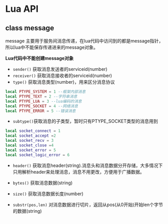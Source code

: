 ﻿
<h1>Lua API</h1>

<h2 id="1">class message</h2>
message 主要用于服务间消息传递，在lua代码中访问到的都是message指针，所以lua中不能保存传递进来的message对象。

**Lua代码中不能创建message对象**

- `sender()` 获取消息发送者的serviceid(number)
- `receiver()` 获取消息接收者的serviceid(number)
- `type()` 获取消息类型(number)，用来区分消息协议
```lua
local PTYPE_SYSTEM = 1 --框架内部消息
local PTYPE_TEXT = 2 --字符串消息
local PTYPE_LUA = 3 --lua编码的消息
local PTYPE_SOCKET = 4 --网络消息
local PTYPE_ERROR = 5 --错误消息
```
- `subtype()`获取消息的子类型，暂时只有PTYPE_SOCKET类型的消息用到
```lua
local socket_connect = 1
local socket_accept =2
local socket_recv = 3
local socket_close =4
local socket_error = 5
local socket_logic_error = 6
```
- `header()` 获取消息header(string).消息头和消息数据分开存储，大多情况下只用解析header来处理消息，消息不用更改，方便用于广播数据。

- `bytes()` 获取消息数据(string)
- `size()` 获取消息数据长度(number)
- `substr(pos,len)` 对消息数据进行切片，返回从pos(从0开始)开始len个字节的数据(string)
- `buffer()` 返回消息数据的userdata 指针
- `redirect(header,receiver,mtype)` 更改消息的接收者服务id,框架底层负责把消息转发。同时可以设置消息的header.
- `responseid()` 取responseid，用于send response模式


<h2 id="2">service functions</h2>

- `name()` 获取服务的名字(string)
- `sid()` 获取服务的id(number)
- `make_cache(string)` 生成缓存消息,返回缓存id(number),用于广播，减少数据拷贝。缓存消息只在当前调用堆栈有效。
- `send_cache(receiver,cacheid,header,responseid,type)` 根据cacheid发送缓存消息
- `add_tcp(name)` 给服务器添加一个tcp网络组件，返回组件的指针moon::tcp*
- `get_tcp(name)` 根据name获取已经添加的tcp网络组件，返回组件的指针moon::tcp*
- `set_init(function)` 设置服务初始化回掉函数，回掉函数需要返回bool, true 表示初始化成功，false失败。在回掉函数里和初始化服务自身的相关信息，不能有协程相关操作。
- `set_start(function)` 设置服务启动回掉函数,此时unique service 已经初始化完毕，可以收发信息。
- `set_exit(function)` 设置进程收到进程退出时的回掉函数，可以在此处理进程退出前的相关操作，如保存数据，最后必须要调用 removeself().
- `set_dispatch(function) ` 设置消息处理回掉函数
- `set_destroy(function)` 设置服务销毁时回掉函数，不要有异步操作，回掉函数里的所有异步操作都将失效。
- `memory_use()` 获取lua虚拟机占用的内存byte
- `send(sender,receiver,data,header,responseid,type)` 向某个服务发送消息。参数含义同message
- `new_service(stype, config, unique, shared, workerid)` 创建服务
- `remove_service(sid, bresponse)` 移除一个服务
- `removeself()` 移除当前服务
- `unique_service()` 根据服务name获取服务id,注意只能查询创建时unique配置为true的服务
- `start_coroutine(function)` 移动一个协程
- `repeated(mills, times, cb)` 定时器
- `co_wait(mills)` 定时器的协程封装
- `co_remove_service(sid)` 移除一个服务的协程封装
- `co_call(PTYPE, receiver, ...)` 请求回应模式的协程封装
- `response(PTYPE, receiver, responseid, ...)` 回应消息，一般配合co_call使用
- `register_protocol(t)` 注册某个类型的消息的 编码解码，和消息处理回掉
- `millsecond()` 获取当前毫秒级时间

# path
跨平台的路径操作

 - `traverse_folder(path,pathDepth,callback)` 根据深度遍历一个目录。path 路径。pathDepth 路径深度，设置遍历子目录的深度（0 path同级目录）。callback 回掉。 no return。
```lua
--example 遍历D:/Test目录
    local timerID = 0
    path.traverse_folder("D:/Test",0,function (filepath,filetype)
        --filepath 完整的路径/文件
        --filetype 0目录，1 文件
        if filetype == 1 then
            print("File:"..filepath)
        else
            print("Path:"..filepath)
        end
    end)
```
 - `exist(path)` 判断一个路径是否存在
 - `create_directory(path)` 如果目录不存在，创建完整的目录
 - `directory(filepath)` 根据文件路径，获取路径
 - `extension(filepath)` 获取文件的扩展名
 - `filename(filepath)` 根据文件路径，获取文件名
 - `name_without_extension(filepath)` 同上，获取不带扩展名的文件名
 - `current_directory()`获取当前工作目录


# class tcp
- `close(sessionid)` 关闭某个连接
- `send(sessionid, data)` 向某个连接发送数据， data（string）
- `send_message(sessionid,msg)` 向某个连接发送 message
- `setprotocol(pt)` 设置协议类型
- `settimeout(second)` 设置连接read超时
- `setnodelay(connid)`
- `set_enable_frame(frametype)`支持超过MAX_NET_MSG_SZIE的消息包， frametype:1 允许send包，2 允许receive， 3 send and receive

## socket 的协程封装
参见 lualib/moon/socket.lua
